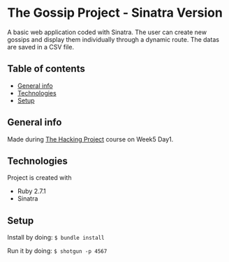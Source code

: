 # The Gossip Project - Sinatra Version
A basic web application coded with Sinatra.
The user can create new gossips and display them individually through a dynamic route.
The datas are saved in a CSV file.



## Table of contents
* [General info](#general-info)
* [Technologies](#technologies)
* [Setup](#setup)

## General info

Made during [The Hacking Project](https://www.thehackingproject.org) course on Week5 Day1.

## Technologies

Project is created with
- Ruby 2.7.1
- Sinatra

## Setup

Install by doing:
<code>$ bundle install</code>

Run it by doing:
<code>$ shotgun -p 4567</code>
